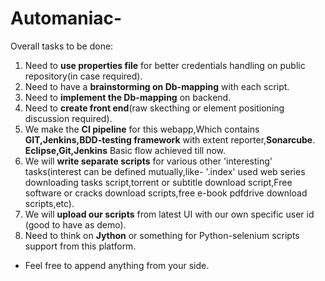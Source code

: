 # Automaniac-

Overall tasks to be done:
1. Need to **use properties file** for better credentials handling on public repository(in case required).
2. Need to have a **brainstorming on Db-mapping** with each script.
3. Need to **implement the Db-mapping** on backend.
4. Need to **create front end**(raw skecthing or element positioning discussion required).
5. We make the **CI pipeline** for this webapp,Which contains **GIT,Jenkins,BDD-testing framework** with extent reporter,**Sonarcube**.
	**Eclipse,Git,Jenkins** Basic flow achieved till now.
6. We will **write separate scripts** for various other 'interesting' tasks(interest can be defined mutually,like- '.index' used web series downloading 	tasks script,torrent or subtitle download script,Free software or cracks download scripts,free e-book pdfdrive download scripts,etc).
7. We will **upload our scripts** from latest UI with our own specific user id (good to have as demo).
8. Need to think on **Jython** or something for Python-selenium scripts support from this platform.

* Feel free to append anything from your side.
